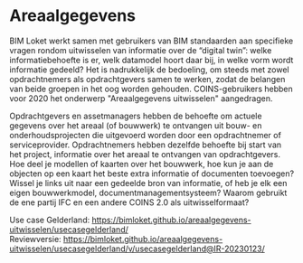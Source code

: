 # Areaalgegevens

BIM Loket werkt samen met gebruikers van BIM standaarden aan specifieke vragen rondom uitwisselen van informatie over de “digital twin”: welke informatiebehoefte is er, welk datamodel hoort daar bij, in welke vorm wordt informatie gedeeld? Het is nadrukkelijk de bedoeling, om steeds met zowel opdrachtnemers als opdrachtgevers samen te werken, zodat de belangen van beide groepen in het oog worden gehouden. COINS-gebruikers hebben voor 2020 het onderwerp "Areaalgegevens uitwisselen" aangedragen.

Opdrachtgevers en assetmanagers hebben de behoefte om actuele gegevens over het areaal (of bouwwerk) te ontvangen uit bouw- en onderhoudsprojecten die uitgevoerd worden door een opdrachtnemer of serviceprovider. Opdrachtnemers hebben dezelfde behoefte bij start van het project, informatie over het areaal te ontvangen van opdrachtgevers. Hoe deel je modellen of kaarten over het bouwwerk, hoe kun je aan de objecten op een kaart het beste extra informatie of documenten toevoegen? Wissel je links uit naar een gedeelde bron van informatie, of heb je elk een eigen bouwwerkmodel, documentmanagementsysteem? Waarom gebruikt de ene partij IFC en een andere COINS 2.0 als uitwisselformaat?

Use case Gelderland: https://bimloket.github.io/areaalgegevens-uitwisselen/usecasegelderland/
<br>
Reviewversie: https://bimloket.github.io/areaalgegevens-uitwisselen/usecasegelderland/v/usecasegelderland@IR-20230123/
